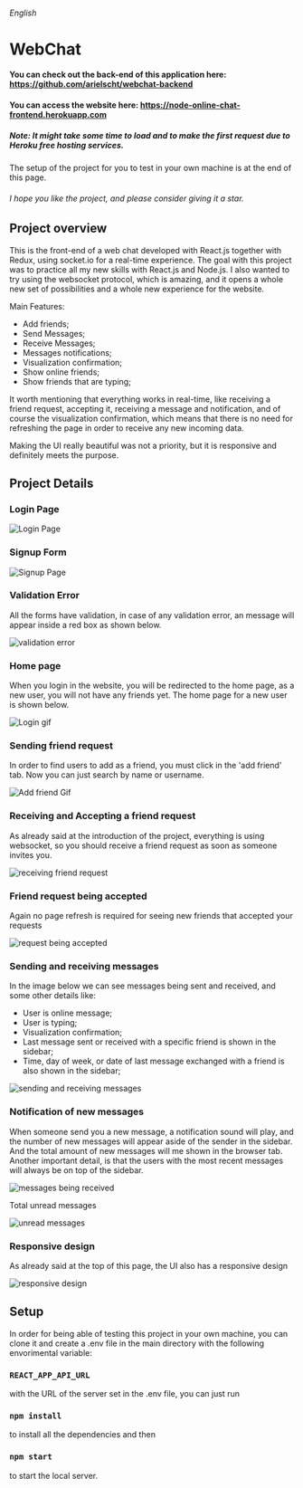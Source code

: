 ###### English

# WebChat

#### You can check out the back-end of this application here: https://github.com/arielscht/webchat-backend
#### You can access the website here: https://node-online-chat-frontend.herokuapp.com
##### Note: It might take some time to load and to make the first request due to Heroku free hosting services.

The setup of the project for you to test in your own machine is at the end of this page.

###### I hope you like the project, and please consider giving it a star.

## Project overview

This is the front-end of a web chat developed with React.js together with Redux, using socket.io for a real-time experience.
The goal with this project was to practice all my new skills with React.js and Node.js.
I also wanted to try using the websocket protocol, which is amazing, and it opens a whole new set of possibilities and a whole new experience for the website.

Main Features:

- Add friends;
- Send Messages;
- Receive Messages;
- Messages notifications;
- Visualization confirmation;
- Show online friends;
- Show friends that are typing;

It worth mentioning that everything works in real-time, like receiving a friend request, accepting it, receiving a message and notification, and of course the visualization confirmation, which means that there is no need for refreshing the page in order to receive any new incoming data.

Making the UI really beautiful was not a priority, but it is responsive and definitely meets the purpose.

## Project Details

### Login Page

![Login Page](https://user-images.githubusercontent.com/48089807/94050686-fb449700-fdac-11ea-99d5-6cb24f0f7717.jpg)

### Signup Form

![Signup Page](https://user-images.githubusercontent.com/48089807/94051008-5d9d9780-fdad-11ea-8e0a-9c6a1e04d740.jpg)

### Validation Error

All the forms have validation, in case of any validation error, an message will appear inside a red box as shown below.

![validation error](https://user-images.githubusercontent.com/48089807/94051349-ca189680-fdad-11ea-8e31-e3231a018586.jpg)

### Home page

When you login in the website, you will be redirected to the home page, as a new user, you will not have any friends yet. The home page for a new user is shown below.

![Login gif](https://user-images.githubusercontent.com/48089807/94052427-524b6b80-fdaf-11ea-9ac5-305a0933b365.gif)

### Sending friend request

In order to find users to add as a friend, you must click in the 'add friend' tab. Now you can just search by name or username.

![Add friend Gif](https://user-images.githubusercontent.com/48089807/94053394-a86cde80-fdb0-11ea-8f72-3cfbb903439f.gif)

### Receiving and Accepting a friend request

As already said at the introduction of the project, everything is using websocket, so you should receive a friend request as soon as someone invites you.

![receiving friend request](https://user-images.githubusercontent.com/48089807/94054632-444b1a00-fdb2-11ea-83fd-746cd9d8bfce.gif)

### Friend request being accepted

Again no page refresh is required for seeing new friends that accepted your requests

![request being accepted](https://user-images.githubusercontent.com/48089807/94056336-8c6b3c00-fdb4-11ea-8dda-fa38f35bdae8.gif)

### Sending and receiving messages

In the image below we can see messages being sent and received, and some other details like: 

- User is online message;
- User is typing;
- Visualization confirmation;
- Last message sent or received with a specific friend is shown in the sidebar;
- Time, day of week, or date of last message exchanged with a friend is also shown in the sidebar;

![sending and receiving messages](https://user-images.githubusercontent.com/48089807/94063700-dfe28780-fdbe-11ea-9ad3-12826128470e.gif)

### Notification of new messages

When someone send you a new message, a notification sound will play, and the number of new messages will appear aside of the sender in the sidebar. And the total amount of new messages will me shown in the browser tab.
Another important detail, is that the users with the most recent messages will always be on top of the sidebar.

![messages being received](https://user-images.githubusercontent.com/48089807/94065014-e8d45880-fdc0-11ea-9629-e1a8e4034757.gif)

Total unread messages

![unread messages](https://user-images.githubusercontent.com/48089807/94065127-128d7f80-fdc1-11ea-98db-6d0ab0ddbc57.jpg)

### Responsive design

As already said at the top of this page, the UI also has a responsive design

![responsive design](https://user-images.githubusercontent.com/48089807/94066476-e8d55800-fdc2-11ea-9f1c-e0972dd343ad.gif)

## Setup

In order for being able of testing this project in your own machine, you can clone it and create a .env file in the main directory with the following envorimental variable: 
### `REACT_APP_API_URL`
with the URL of the server set in the .env file, you can just run 
### `npm install` 
to install all the dependencies and then
### `npm start` 
to start the local server.